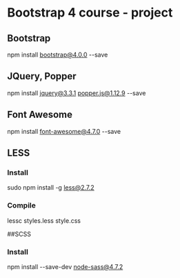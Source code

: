 # Bootstrap 4 course - project

## Bootstrap
npm install bootstrap@4.0.0 --save

## JQuery, Popper
npm install jquery@3.3.1 popper.js@1.12.9 --save

## Font Awesome
npm install font-awesome@4.7.0 --save


## LESS
### Install
sudo npm install -g less@2.7.2

### Compile
lessc styles.less  style.css

##SCSS
### Install
npm install --save-dev node-sass@4.7.2